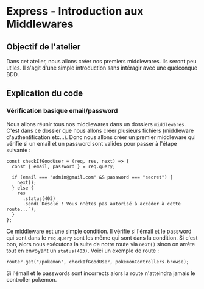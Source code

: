 # Express - Introduction aux Middlewares

## Objectif de l'atelier

Dans cet atelier, nous allons créer nos premiers middlewares. Ils seront peu utiles. Il s'agit d'une simple introduction sans intéragir avec une quelconque BDD.

## Explication du code

### Vérification basique email/password

Nous allons réunir tous nos middlewares dans un dossiers `middlewares`. C'est dans ce dossier que nous allons créer plusieurs fichiers (middleware d'authentification etc...).
Donc nous allons créer un premier middleware qui vérifie si un email et un password sont valides pour passer à l'étape suivante :

```
const checkIfGoodUser = (req, res, next) => {
  const { email, password } = req.query;

  if (email === "admin@gmail.com" && password === "secret") {
    next();
  } else {
    res
      .status(403)
      .send(`Désolé ! Vous n'êtes pas autorisé à accéder à cette route...`);
  }
};
```

Ce middleware est une simple condition. Il vérifie si l'émail et le password qui sont dans le `req.query` sont les même qui sont dans la condition.
Si c'est bon, alors nous exécutons la suite de notre route via `next()` sinon on arrête tout en envoyant un `status(403)`. Voici un exemple de route :

```
router.get("/pokemon", checkIfGoodUser, pokemonControllers.browse);
```

Si l'émail et le passwords sont incorrects alors la route n'atteindra jamais le controller pokemon.

